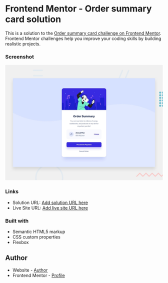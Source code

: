 # Frontend Mentor - Order summary card solution

This is a solution to the [Order summary card challenge on Frontend Mentor](https://www.frontendmentor.io/challenges/order-summary-component-QlPmajDUj). Frontend Mentor challenges help you improve your coding skills by building realistic projects.

### Screenshot

![](./design/desktop-preview.jpg)

### Links

- Solution URL: [Add solution URL here](https://www.frontendmentor.io/solutions/order-component-vanila-css-S4zkBEgX36)
- Live Site URL: [Add live site URL here](https://yuriy-prok.github.io/order-summary-componentt/)

### Built with

- Semantic HTML5 markup
- CSS custom properties
- Flexbox

## Author

- Website - [Author](https://github.com/yuriy-prok)
- Frontend Mentor - [Profile](https://www.frontendmentor.io/profile/yuriy-prok)
